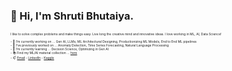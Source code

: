 ### 👋 Hi, I'm Shruti Bhutaiya. 

<!--
**shrutibhutaiya/shrutibhutaiya** is a ✨ _special_ ✨ repository because its `README.md` (this file) appears on your GitHub profile.
-->
<p style="font-size:5px">
    I like to solve complex problems and make things easy. Live long the creative mind and innovative ideas. I love working in ML, AI, Data Science! <br><br>
- 🔭 I’m currently working on ... Gen AI, LLMs, ML Architectural Designing, Productionizing ML Models, End to End ML pipelines<br>
- 🚀 I've previously worked on ... Anomaly Detection, Time Series Forecasting, Natural Language Processing<br>
- 🌱 I’m currently learning ... Decision Science, Optimizing in Gen AI <br>
- 📚 Find my ML/AI material collection ... <a href="https://github.com/shrutibhutaiya/My-Collection"> here </a> <br>
- 📫 <a href = "mailto: bhutaiyashruti@gmail.com ">Email</a> - <a href = "https://in.linkedin.com/in/shrutiab">LinkedIn</a> - <a href="https://www.kaggle.com/shruticode">Kaggle</a>
</p>                         
